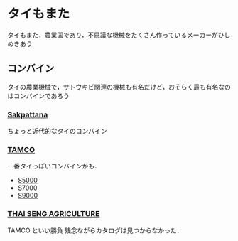 # タイもまた
タイもまた，農業国であり，不思議な機械をたくさん作っているメーカーがひしめきあう

## コンバイン
タイの農業機械で，サトウキビ関連の機械も有名だけど，おそらく最も有名なのはコンバインであろう
### [Sakpattana](https://sakpattana.co.id/en/)
ちょっと近代的なタイのコンバイン

### [TAMCO](https://www.tamcotrading.com/)
一番タイっぽいコンバインかも．
- [S5000](/brochure/S5000_A4_Eng.pdf)
- [S7000](/brochure/S7000_A4_Eng.pdf)
- [S9000](/brochure/S9000_A3_Eng.pdf)

### [THAI SENG AGRICULTURE ](https://thaisengyont.co.th/en/homepage/)
TAMCO といい勝負
残念ながらカタログは見つからなかった．
